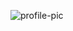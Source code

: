 ![profile-pic](https://user-images.githubusercontent.com/105333508/174460985-c245c840-3c97-4e41-abc5-8f925ee4d25a.png)

